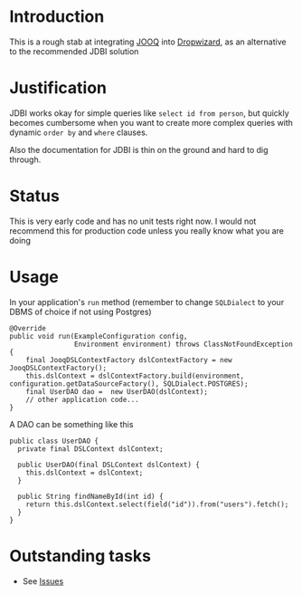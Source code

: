 # Introduction

This is a rough stab at integrating [JOOQ](http://www.jooq.org/) into [Dropwizard](http://dropwizard.io/), as an alternative to the recommended JDBI solution

# Justification

JDBI works okay for simple queries like ````select id from person````, but quickly becomes cumbersome when you want to create more complex queries with dynamic ````order by```` and ````where```` clauses. 

Also the documentation for JDBI is thin on the ground and hard to dig through.

# Status

This is very early code and has no unit tests right now. I would not recommend this for production code unless you really know what you are doing

# Usage

In your application's ````run```` method (remember to change ````SQLDialect```` to your DBMS of choice if not using Postgres)

	@Override
	public void run(ExampleConfiguration config,
					Environment environment) throws ClassNotFoundException {
        final JooqDSLContextFactory dslContextFactory = new JooqDSLContextFactory();
        this.dslContext = dslContextFactory.build(environment, configuration.getDataSourceFactory(), SQLDialect.POSTGRES);
		final UserDAO dao =  new UserDAO(dslContext);
		// other application code...
	}

A DAO can be something like this

	public class UserDAO {
	  private final DSLContext dslContext;
	  
	  public UserDAO(final DSLContext dslContext) {
		this.dslContext = dslContext;
	  }

	  public String findNameById(int id) {
		return this.dslContext.select(field("id")).from("users").fetch();
	  }
	}
# Outstanding tasks

* See [Issues](https://github.com/djhworld/dropwizard-jooq/issues)

